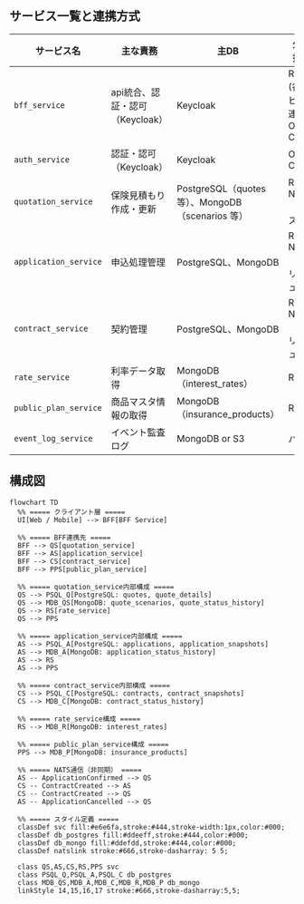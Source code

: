 ## サービス一覧と連携方式
| サービス名                   | 主な責務            | 主DB                                       | 外部連携方式              |
| ----------------------- | --------------- | ----------------------------------------- | ------------------- |
| `bff_service`           | api統合、認証・認可（Keycloak）    | Keycloak          | REST (各サービスと連携)、OpenID Connect     |
| `auth_service`          | 認証・認可（Keycloak） | Keycloak                                  | OpenID Connect      |
| `quotation_service`     | 保険見積もり作成・更新     | PostgreSQL（quotes 等）、MongoDB（scenarios 等） | REST + NATS（サブスク）   |
| `application_service`   | 申込処理管理          | PostgreSQL、MongoDB                        | REST + NATS（パブリッシュ） |
| `contract_service`      | 契約管理            | PostgreSQL、MongoDB                        | REST + NATS（パブリッシュ） |
| `rate_service`          | 利率データ取得         | MongoDB（interest\_rates）                  | REST                |
| `public_plan_service`  | 商品マスタ情報の取得      | MongoDB（insurance\_products）              | REST                |
| `event_log_service` | イベント監査ログ        | MongoDB or S3                             | バッチ         |

## 構成図

```mermaid
flowchart TD
  %% ===== クライアント層 =====
  UI[Web / Mobile] --> BFF[BFF Service]

  %% ===== BFF連携先 =====
  BFF --> QS[quotation_service]
  BFF --> AS[application_service]
  BFF --> CS[contract_service]
  BFF --> PPS[public_plan_service]

  %% ===== quotation_service内部構成 =====
  QS --> PSQL_Q[PostgreSQL: quotes, quote_details]
  QS --> MDB_QS[MongoDB: quote_scenarios, quote_status_history]
  QS --> RS[rate_service]
  QS --> PPS

  %% ===== application_service内部構成 =====
  AS --> PSQL_A[PostgreSQL: applications, application_snapshots]
  AS --> MDB_A[MongoDB: application_status_history]
  AS --> RS
  AS --> PPS

  %% ===== contract_service内部構成 =====
  CS --> PSQL_C[PostgreSQL: contracts, contract_snapshots]
  CS --> MDB_C[MongoDB: contract_status_history]

  %% ===== rate_service構成 =====
  RS --> MDB_R[MongoDB: interest_rates]

  %% ===== public_plan_service構成 =====
  PPS --> MDB_P[MongoDB: insurance_products]

  %% ===== NATS通信（非同期） =====
  AS -- ApplicationConfirmed --> QS
  CS -- ContractCreated --> AS
  CS -- ContractCreated --> QS
  AS -- ApplicationCancelled --> QS

  %% ===== スタイル定義 =====
  classDef svc fill:#e6e6fa,stroke:#444,stroke-width:1px,color:#000;
  classDef db_postgres fill:#ddeeff,stroke:#444,color:#000;
  classDef db_mongo fill:#ddefdd,stroke:#444,color:#000;
  classDef natslink stroke:#666,stroke-dasharray: 5 5;

  class QS,AS,CS,RS,PPS svc
  class PSQL_Q,PSQL_A,PSQL_C db_postgres
  class MDB_QS,MDB_A,MDB_C,MDB_R,MDB_P db_mongo
  linkStyle 14,15,16,17 stroke:#666,stroke-dasharray:5,5;
```